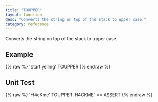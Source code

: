 ```yaml
---
title: "TOUPPER"
layout: function
desc: "Converts the string on top of the stack to upper case."
category: reference
---
```


Converts the string on top of the stack to upper case.

## Example ##

{% raw %}
<warp10-warpscript-widget backend="{{backend}}"  exec-endpoint="{{execEndpoint}}">'start yelling' TOUPPER
</warp10-warpscript-widget>
{% endraw %}    

## Unit Test ##

{% raw %}
<warp10-warpscript-widget backend="{{backend}}"  exec-endpoint="{{execEndpoint}}">'H4cKme' TOUPPER
'H4CKME' == ASSERT
</warp10-warpscript-widget>
{% endraw %}    
